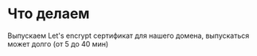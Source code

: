 # Что делаем

Выпускаем Let's encrypt сертификат для нашего домена, выпускаться может долго (от 5 до 40 мин)
